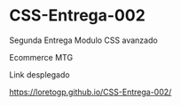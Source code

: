 # CSS-Entrega-002
 Segunda Entrega Modulo CSS avanzado

Ecommerce MTG

Link desplegado

https://loretogp.github.io/CSS-Entrega-002/
